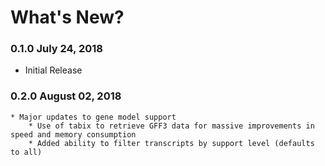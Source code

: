 # What's New?

### 0.1.0   July 24, 2018
   * Initial Release
### 0.2.0   August 02, 2018
    * Major updates to gene model support
        * Use of tabix to retrieve GFF3 data for massive improvements in speed and memory consumption 
        * Added ability to filter transcripts by support level (defaults to all)
